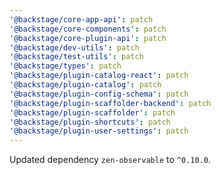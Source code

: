 ```yaml
---
'@backstage/core-app-api': patch
'@backstage/core-components': patch
'@backstage/core-plugin-api': patch
'@backstage/dev-utils': patch
'@backstage/test-utils': patch
'@backstage/types': patch
'@backstage/plugin-catalog-react': patch
'@backstage/plugin-catalog': patch
'@backstage/plugin-config-schema': patch
'@backstage/plugin-scaffolder-backend': patch
'@backstage/plugin-scaffolder': patch
'@backstage/plugin-shortcuts': patch
'@backstage/plugin-user-settings': patch
---
```


Updated dependency `zen-observable` to `^0.10.0`.
